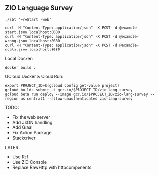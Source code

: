 ZIO Language Survey
-------------------

```
./sbt "~reStart -web"
```

```
curl -H "Content-Type: application/json" -X POST -d @example-start.json localhost:8080
curl -H "Content-Type: application/json" -X POST -d @example-wrong.json localhost:8080
curl -H "Content-Type: application/json" -X POST -d @example-scala.json localhost:8080
```

Local Docker:
```
docker build .
```

GCloud Docker & Cloud Run:
```
export PROJECT_ID=$(gcloud config get-value project)
gcloud builds submit -t gcr.io/$PROJECT_ID/zio-lang-survey
gcloud beta run deploy --image gcr.io/$PROJECT_ID/zio-lang-survey --region us-central1 --allow-unauthenticated zio-lang-survey
```

TODO:

 - Fix the web server
 - Add JSON handling
 - Add Graal
 - Fix Action Package
 - Stackdriver

LATER:

 - Use Ref
 - Use ZIO Console
 - Replace RawHttp with httpcomponents
